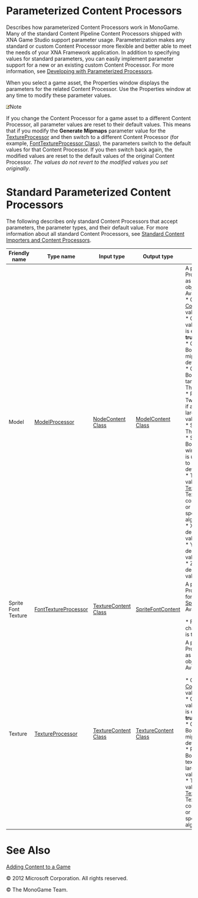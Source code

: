 ﻿

# Parameterized Content Processors

Describes how parameterized Content Processors work in MonoGame. Many of the standard Content Pipeline Content Processors shipped with XNA Game Studio support parameter usage. Parameterization makes any standard or custom Content Processor more flexible and better able to meet the needs of your XNA Framework application. In addition to specifying values for standard parameters, you can easily implement parameter support for a new or an existing custom Content Processor. For more information, see [Developing with Parameterized Processors](CP_CustomParamProcs.md).

When you select a game asset, the Properties window displays the parameters for the related Content Processor. Use the Properties window at any time to modify these parameter values.

![](note.gif)Note

If you change the Content Processor for a game asset to a different Content Processor, all parameter values are reset to their default values. This means that if you modify the **Generate Mipmaps** parameter value for the [TextureProcessor](T_Microsoft_Xna_Framework_Content_Pipeline_Processors_TextureProcessor.md) and then switch to a different Content Processor (for example, [FontTextureProcessor Class](T_Microsoft_Xna_Framework_Content_Pipeline_Processors_FontTextureProcessor.md)), the parameters switch to the default values for that Content Processor. If you then switch back again, the modified values are reset to the default values of the original Content Processor. _The values do not revert to the modified values you set originally_.

# Standard Parameterized Content Processors

The following describes only standard Content Processors that accept parameters, the parameter types, and their default value. For more information about all standard Content Processors, see [Standard Content Importers and Content Processors](CP_StdImpsProcs.md).

| Friendly name| Type name | Input type | Output type | Description |
|--------------|-----------|------------|-------------|-------------|
| Model | [ModelProcessor](T_Microsoft_Xna_Framework_Content_Pipeline_Processors_ModelProcessor.md)| [NodeContent Class](T_Microsoft_Xna_Framework_Content_Pipeline_Graphics_NodeContent.md)| [ModelContent Class](T_Microsoft_Xna_Framework_Content_Pipeline_Processors_ModelContent.md) |A parameterized Content Processor that outputs models as a [ModelContent Class](T_Microsoft_Xna_Framework_Content_Pipeline_Processors_ModelContent.md) object.<br>Available parameters:<br>*   Color Key Color–Any valid [Color](T_MXF_Color.md). [Magenta](T_MXF_Color.md) is the default value.<br>*   Color Key Enabled–A Boolean value indicating if color keying is enabled. The default value is **true**.<br>*   Generate Mipmaps–A Boolean value indicating if mipmaps are generated. The default value is **false**.<br>*   Generate Tangent Frames–A Boolean value indicating if tangent frames are generated. The default value is **false**.<br>*   Resize Textures to Power of Two–A Boolean value indicating if a texture is resized to the next largest power of 2. The default value is **false**.<br>*   Scale–Any valid [float](http://msdn.microsoft.com/en-us/library/system.single.aspx) value. The default value is 1.0.<br>*   Swap Winding Order–A Boolean value indicating if the winding order is swapped. This is useful for models that appear to be drawn inside out. The default value is **false**.<br>*   Texture Format–Any valid value from [TextureProcessorOutputFormat](T_MXFCPP_TextureProcessorOutputFormat.md). Textures are either unchanged, converted to the Color format, or Compressed using the specified Compression algorithm.<br>*   X Axis Rotation–Number, in degrees of rotation. The default value is 0.<br>*   Y Axis Rotation–Number, in degrees of rotation. The default value is 0.<br>*   Z Axis Rotation–Number, in degrees of rotation. The default value is 0.
| Sprite Font Texture|[FontTextureProcessor](T_Microsoft_Xna_Framework_Content_Pipeline_Processors_FontTextureProcessor.md)|[TextureContent Class](T_Microsoft_Xna_Framework_Content_Pipeline_Graphics_TextureContent.md)|[SpriteFontContent](T_Microsoft_Xna_Framework_Content_Pipeline_Processors_SpriteFontContent.md)|A parameterized Content Processor that outputs a sprite font texture as a [SpriteFontContent](T_Microsoft_Xna_Framework_Content_Pipeline_Processors_SpriteFontContent.md) object.<br>Available parameters:<br><br>*   First Character–Any valid character. The space character is the default value.
| Texture|[TextureProcessor](T_Microsoft_Xna_Framework_Content_Pipeline_Processors_TextureProcessor.md)|[TextureContent Class](T_Microsoft_Xna_Framework_Content_Pipeline_Graphics_TextureContent.md)|[TextureContent Class](T_Microsoft_Xna_Framework_Content_Pipeline_Graphics_TextureContent.md)|A parameterized Content Processor that outputs textures as a [TextureContent Class](T_Microsoft_Xna_Framework_Content_Pipeline_Graphics_TextureContent.md) object.<br>Available parameters:<br><br>*   Color Key Color–Any valid [Color](T_MXF_Color.md). [Magenta](T_MXF_Color.md) is the default value.<br>*   Color Key Enabled–A Boolean value indicating if color keying is enabled. The default value is **true**.<br>*   Generate Mipmaps–A Boolean value indicating if mipmaps are generated. The default value is **false**.<br>*   Resize to Power of Two–A Boolean value indicating if a texture is resized to the next largest power of 2. The default value is **false**.<br>*   Texture Format–Any valid value from [TextureProcessorOutputFormat](T_MXFCPP_TextureProcessorOutputFormat.md). Textures are unchanged, converted to the **Color** format, or Compressed using the specified Compression algorithm.

# See Also

[Adding Content to a Game](CP_TopLevel.md)  

© 2012 Microsoft Corporation. All rights reserved.

© The MonoGame Team.
